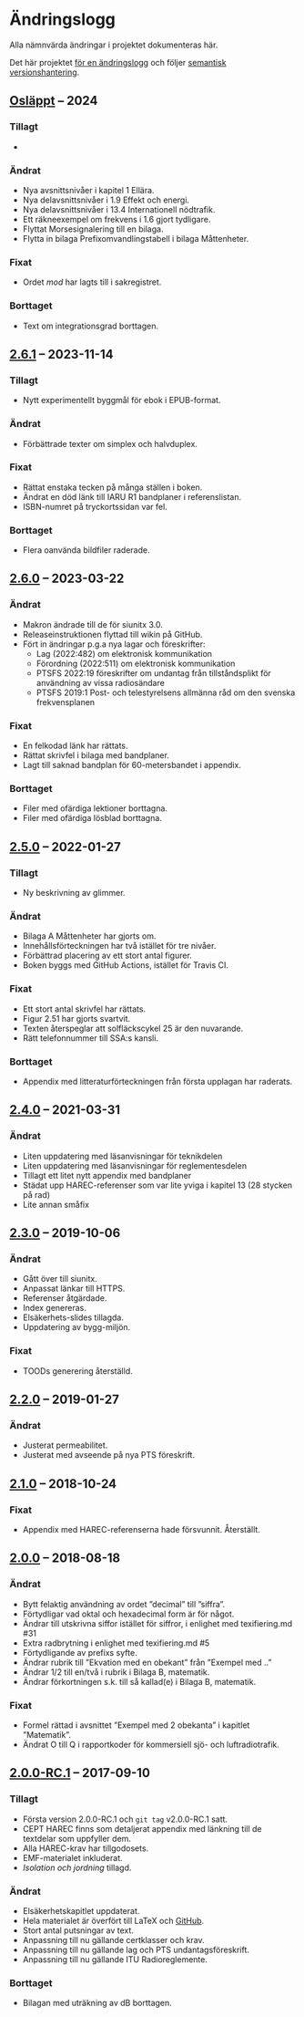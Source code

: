 # Ändringslogg
Alla nämnvärda ändringar i projektet dokumenteras här.

Det här projektet [för en ändringslogg](https://keepachangelog.com/sv/1.0.0/)
och följer [semantisk versionshantering](https://semver.org/lang/sv/spec/v2.0.0.html).

## [Osläppt] – 2024
### Tillagt
-

### Ändrat
- Nya avsnittsnivåer i kapitel 1 Ellära.
- Nya delavsnittsnivåer i 1.9 Effekt och energi.
- Nya delavsnittsnivåer i 13.4 Internationell nödtrafik.
- Ett räkneexempel om frekvens i 1.6 gjort tydligare.
- Flyttat Morsesignalering till en bilaga.
- Flytta in bilaga Prefixomvandlingstabell i bilaga Måttenheter.

### Fixat
- Ordet _mod_ har lagts till i sakregistret.

### Borttaget
- Text om integrationsgrad borttagen.

## [2.6.1] – 2023-11-14
### Tillagt
- Nytt experimentellt byggmål för ebok i EPUB-format.

### Ändrat
- Förbättrade texter om simplex och halvduplex.

### Fixat
- Rättat enstaka tecken på många ställen i boken.
- Ändrat en död länk till IARU R1 bandplaner i referenslistan.
- ISBN-numret på tryckortssidan var fel.

### Borttaget
- Flera oanvända bildfiler raderade.

## [2.6.0] – 2023-03-22
### Ändrat
- Makron ändrade till de för siunitx 3.0.
- Releaseinstruktionen flyttad till wikin på GitHub.
- Fört in ändringar p.g.a nya lagar och föreskrifter:
  - Lag (2022:482) om elektronisk kommunikation
  - Förordning (2022:511) om elektronisk kommunikation
  - PTSFS 2022:19 föreskrifter om undantag från tillståndsplikt för användning av vissa radiosändare
  - PTSFS 2019:1 Post- och telestyrelsens allmänna råd om den svenska frekvensplanen

### Fixat
- En felkodad länk har rättats.
- Rättat skrivfel i bilaga med bandplaner.
- Lagt till saknad bandplan för 60-metersbandet i appendix.

### Borttaget
- Filer med ofärdiga lektioner borttagna.
- Filer med ofärdiga lösblad borttagna.

## [2.5.0] – 2022-01-27
### Tillagt
 - Ny beskrivning av glimmer.

### Ändrat
- Bilaga A Måttenheter har gjorts om.
- Innehållsförteckningen har två istället för tre nivåer.
- Förbättrad placering av ett stort antal figurer.
- Boken byggs med GitHub Actions, istället för Travis CI.

### Fixat
- Ett stort antal skrivfel har rättats.
- Figur 2.51 har gjorts svartvit.
- Texten återspeglar att solfläckscykel 25 är den nuvarande.
- Rätt telefonnummer till SSA:s kansli.

### Borttaget
- Appendix med litteraturförteckningen från första upplagan har raderats.

## [2.4.0] – 2021-03-31
### Ändrat
- Liten uppdatering med läsanvisningar för teknikdelen
- Liten uppdatering med läsanvisningar för reglementesdelen
- Tillagt ett litet nytt appendix med bandplaner
- Städat upp HAREC-referenser som var lite yviga i kapitel 13 (28 stycken på rad)
- Lite annan småfix

## [2.3.0] – 2019-10-06
### Ändrat
- Gått över till siunitx.
- Anpassat länkar till HTTPS.
- Referenser åtgärdade.
- Index genereras.
- Elsäkerhets-slides tillagda.
- Uppdatering av bygg-miljön.

### Fixat
- TOODs generering återställd.

## [2.2.0] – 2019-01-27
### Ändrat
- Justerat permeabilitet.
- Justerat med avseende på nya PTS föreskrift.

## [2.1.0] – 2018-10-24
### Fixat
- Appendix med HAREC-referenserna hade försvunnit. Återställt.

## [2.0.0] – 2018-08-18
### Ändrat
- Bytt felaktig användning av ordet ”decimal” till ”siffra”.
- Förtydligar vad oktal och hexadecimal form är för något.
- Ändrar till utskrivna siffor istället för siffror, i enlighet med texifiering.md #31
- Extra radbrytning i enlighet med texifiering.md #5
- Förtydligande av prefixs syfte.
- Ändrar rubrik till ”Ekvation med en obekant” från ”Exempel med ..”
- Ändrar 1/2 till en/två i rubrik i Bilaga B, matematik.
- Ändrar förkortningen s.k. till så kallad(e) i Bilaga B, matematik.

### Fixat
- Formel rättad i avsnittet ”Exempel med 2 obekanta” i kapitlet ”Matematik”.
- Ändrat O till Q i rapportkoder för kommersiell sjö- och luftradiotrafik.

## [2.0.0-RC.1] – 2017-09-10
### Tillagt
- Första version 2.0.0-RC.1 och `git tag` v2.0.0-RC.1 satt.
- CEPT HAREC finns som detaljerat appendix med länkning till de textdelar som
  uppfyller dem.
- Alla HAREC-krav har tillgodosets.
- EMF-materialet inkluderat.
- _Isolation och jordning_ tillagd.

### Ändrat
- Elsäkerhetskapitlet uppdaterat.
- Hela materialet är överfört till LaTeX och [GitHub](https://github.com/SverigesSandareamatorer/SSA-Akademin).
- Stort antal putsningar av text.
- Anpassning till nu gällande certklasser och krav.
- Anpassning till nu gällande lag och PTS undantagsföreskrift.
- Anpassning till nu gällande ITU Radioreglemente.

### Borttaget
- Bilagan med uträkning av dB borttagen.

[Osläppt]: https://github.com/SverigesSandareamatorer/SSA-Akademin/compare/v2.6.1...HEAD
[2.6.1]: https://github.com/SverigesSandareamatorer/SSA-Akademin/compare/v2.6.0...v2.6.1
[2.6.0]: https://github.com/SverigesSandareamatorer/SSA-Akademin/compare/v2.5.0...v2.6.0
[2.5.0]: https://github.com/SverigesSandareamatorer/SSA-Akademin/compare/v2.4.0...v2.5.0
[2.4.0]: https://github.com/SverigesSandareamatorer/SSA-Akademin/compare/v2.3.0...v2.4.0
[2.3.0]: https://github.com/SverigesSandareamatorer/SSA-Akademin/compare/v2.2.0...v2.3.0
[2.2.0]: https://github.com/SverigesSandareamatorer/SSA-Akademin/compare/v2.1.0...v2.2.0
[2.1.0]: https://github.com/SverigesSandareamatorer/SSA-Akademin/compare/v2.0.0...v2.1.0
[2.0.0]: https://github.com/SverigesSandareamatorer/SSA-Akademin/compare/v2.0.0-RC.1...v2.0.0
[2.0.0-RC.1]: https://github.com/SverigesSandareamatorer/SSA-Akademin/compare/8141940...v2.0.0-RC.1
